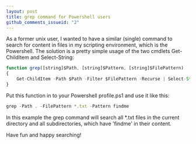 ```yaml
---
layout: post
title: grep command for Powershell users
github_comments_issueid: "2"
---
```


As a former unix user, I wanted to have a similar (single) command to search for content in files in my scripting environment, which is the Powershell. The solution is a pretty simple usage of the two cmdlets Get-ChildItem and Select-String:

```js
function grep([string]$Path, [string]$Pattern, [string]$FilePattern)
{
    Get-ChildItem -Path $Path -Filter $FilePattern -Recurse | Select-String -Pattern $Pattern
}
```

Put this function in to your Powershell profile.ps1 and use it like this:

```js
grep -Path . -FilePattern *.txt -Pattern findme
```

In this example the grep command will search all *.txt files in the current directory and all subdirectories, which have 'findme' in their content.

Have fun and happy searching!
